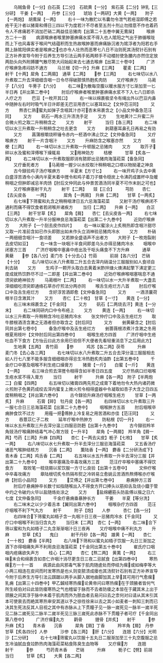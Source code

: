 <!-- { "loadSidebar": true } -->
　　乌贼鱼骨【一分】白石英【二分】　石硫黄【一分】　紫石英【二分】钟乳【三分研】　干姜【一两】　　丹参【三分】　　琥珀【一两研】大黄【一两】　　附子【一两炮】　胡鷰屎【一两】
　　右十一味为散贮以韦囊勿令泄气若疮湿即傅之若疮干无汁者以猪膏和傅日三四以干为度若汁不尽者至五剂十剂止勿措意不作也着药令人不疼痛若不消加芒硝二两益佳忌猪肉【出第二十五巻中翼无鷰屎】
　　喉痹方二十一首
　　病源喉痹者喉里肿塞痹痛水浆不得入也人隂阳之气出于肺循喉咙而上下也风毒客于喉间气结蕴积而生热故喉肿塞而痹痛脉沉者为隂浮者为阳若右手闗上脉隂阳俱实者是喉痹之也亦令人壮热而恶寒七八日不治则死其汤熨针石别有正方补养宣导今附于后养生方导引法云两手拓两颊手不动楼肘使急腰内亦然住定放两肋头向外附膊腰气散尽势大闷始起来去七通去喉痹【出第三十卷中】
　　广济疗喉痹急疼闷妨不通方
　　马兰根【切一升】升麻【三两】　　瞿麦【二两】　　射干【十两】犀角【二两屑】　通草【二两】　　参【三两】
　　右七味切以水八升煮取二升去滓细细含咽一日令尽得破脓慎热麪炙肉防
　　又疗喉痹方
　　马蔺子【八分】　牛蒡子【六分】
　　右二味为散每空腹以暖水服方寸匕渐加至一匕半日再【并出第二巻中】
　　肘后疗喉痹者喉里肿塞痹痛水浆不下入七八日即杀人疗之方
　　巴豆【一枚开其口】
　　右一味以绵裹极坚令有绳出外以巴豆内鼻中随肿左右时时吸气半日许即差无巴豆用杏仁以塞耳如之【文仲范汪同】
　　又方
　　熬杏仁熟蜜丸如弹子含咽其汁亦可杏末帛裹含之【小品文仲备急范汪同】
　　又方
　　矾石一两水三升渍洗手足
　　又方
　　生地黄汁二升蜜二升合微火煎之取二升稍稍含之
　　又方
　　射干　　　当归【各三两】
　　右二味切以水三升煮取一升稍稍含之吐去更含
　　又方
　　剥葫塞耳鼻孔日再易之有効
　　又方
　　菖蒲根嚼烧秤锤令赤内一柸酒中沸止饮之【文仲备急同】
　　又疗喉痹方
　　射干一片含咽汁
　　又方
　　升麻防含之喉塞亦然
　　又方
　　桔梗【三两】
　　右一味切以水三升煮取一升顿服之忌猪肉
　　又方
　　取芥子碎以水及蜜和滓傅喉下燥辄易
　　又用神効方
　　桔梗　　　甘草【炙各一两】
　　右二味切以水一升煮取服即消有脓即出忌猪肉海藻菘菜【备急同】
　　又疗垂死者方
　　马蔺根一握少以水绞取汁稍稍咽之口噤以物拗灌之神良
　　古今録验鸡子汤疗喉痹方
　　半夏末【方寸匕】
　　右一味开鸡子头去中黄白盛淳苦酒令小满内半夏末着中搅令和鸡子着刀子镮令穏炭上令沸药成置杯中及暖稍咽之但肿即减忌羊肉饧【肘后文仲同此与仲景苦酒汤同半夏不可作末剖之可也】
　　又疗喉痹塞射干丸方
　　射干【二两】　　豉【三合】　　　芎防　　杏仁【去尖皮各
　　一两】　　　　犀角【一两屑】　升麻【二两】　　甘草【一两炙】
　　右七味下筛蜜和丸含之稍稍咽津日五六忌海藻菘菜
　　又射干汤疗喉痹闭不通利而痛不得饮食者若闭喉并诸疾方
　　当归【二两】　　升麻【一两】　　白芷【三两】　　射干甘草【炙】　　犀角【屑】　　杏仁【去尖皮各一两】
　　右七味切以水八升煮取一升半分服神良忌海藻菘菜【出第二十九巻中】
　　近効疗喉痹方
　　大附子【一个刮去皮作四片】
　　右一味以蜜涂火上炙稍热即含咽汁甜尽又取一片准前含如已作头即脓出如未作头立消神验忌猪肉冷水
　　又方
　　朴硝一两细细含咽汁一食顷差
　　又若肿全盛语声不出者方
　　大附子【一枚炮裂削去皮切如豆】
　　右一味含一块咽汁半食间即差乌头亦得忌猪肉冷水
　　咽喉中闭塞方三首
　　广济疗咽喉中塞鼻中疮出及干呕头痛食不下方升麻　　　通草　　　黄蘗　　参【各八分】麦门冬【十分去心】竹茹　　　前胡【各六分】　芒硝【十分】
　　右八味切以水八升煮取二升五合去滓内硝温分三服服别如人食顷自利去硝
　　又方
　　生鸡子一颗开头取白去黄着米酢拌煻火燠沸起擎下沸定更三度成就热饮酢尽不过一二即差【并出第二巻中】
　　近効疗喉痹喉咽塞喘息不通须臾欲絶神验方
　　马蔺根叶【二两】
　　右一味切以水一大升半煮取一大盏去滓细细吃须臾即通络石草亦疗煎法分两亦同
　　喉舌生疮烂方八首
　　肘后疗喉口中及舌生疮烂方
　　含好淳苦酒即愈【文仲备急同】
　　又方
　　一酒渍蘘荷根半日含潄其汁
　　又方
　　杏仁【二十枚】　甘草【一寸】　　黄连【一分】
　　右三味末绵裹含之【千金同】
　　又方
　　矾石【二两烧去汗】黄连【一分末】
　　右二味同研内口中令布疮上
　　又方
　　黄连【一两】
　　右一味切以水三升煮取一升稍稍含冷吐忌猪肉冷水
　　张文仲疗口中及舌生疮烂方
　　取牛膝根酒渍含潄之无酒者但亦取含之【肘后同】
　　又方
　　剉黄蘗含之【肘后同并出第七卷中】
　　备急疗喉中及舌生疮烂方
　　剉蔷薇根浓煮汁含潄之冬用根夏用枝叶【文仲肘后同出第四巻中】
　　咽喉生疮方四首
　　广济疗咽中生疮吐血不下食方【方怡云曰此方余用巳验但不大便者先看轻重消息下之后用此方】
　　生地黄【五两】　青竹茹　　参　　　鸡苏【各二两】茯苓　　　升麻　　　麦门冬【去心各三两】
　　右七味切以水八升煮取二升五合去滓分温三服服相去如人行七八里不能多服含细细咽亦得忌生冷热麪炙肉油酢【出第五巻中】
　　千金疗口中塞及咽喉不利生疮口燥膏方
　　猪膏【一斤】　　白蜜【一斤】　　黄连【一两】
　　右三味合煎去滓搅令相得含如半枣日四五度
　　又疗热病口烂咽喉生疮水浆不得入膏方
　　当归　　　射干　　　升麻【各一两】　附子【半两炮二】白蜜【四两】
　　右五味切以猪膏四两先煎之成膏下着地勿令大热内诸药微火煎附子色黄药成绞去滓内蜜复上微火煎令相得盛器中令凝取如杏子大含之日四五度稍稍咽之【并出第六巻中】
　　古今録验升麻汤疗咽喉生疮方
　　甘草【一两炙】　升麻　　　石膏【碎】　牡丹皮【各一两】
　　右四味切以水七升煮取三升一服七合日三忌海藻菘菜【出第二十九巻中】
　　咽喉肿方五首
　　肘后咽喉卒痈肿食饮不过方
　　用薤一把傅肿上冷复易之用苦酒和亦佳【范汪同】
　　又方
　　吞薏苡仁子二枚
　　延年疗喉中热肿方
　　防粘根【切一升】
　　右一味以水五升煮取三升去滓分温三四服忌防麪【出第十九巻中】
　　古今録验羚羊角豉汤疗喉痛肿结毒气冲心胷方豉【一升半】　　犀角【一两屑】　羚羊角【屑一两】芍药【三两】升麻【四两】　　杏仁【一两去尖皮】栀子【七枚】　　甘草【炙一两】
　　右八味切以水七升煮取一升半去滓分三服忌海藻菘菜
　　又五香汤疗诸恶气喉肿结核方
　　沉香【二两】　　薫陆香【一两】　麝香【二分研汤成下】青木香【二两】鸡舌香【二两】
　　右五味以水五升煮取一升半去滓分三服【并出第二十九巻中】
　　喉卒塞痛及卒毒攻痛方三首
　　范汪疗卒喉中塞痛不得饮食方
　　取败笔一枝烧屑以浆饮服一方寸匕良验【出第十五卷中】
　　文仲疗喉中卒毒攻痛方
　　章陆根切炙令热隔布熨之冷转易立愈姚云苦酒热熬傅喉亦疗喉痹【肘后小品同】
　　又方
　　艾傅之【并出第七巻中】
　　悬痈肿方三首
　　肘后疗悬痈肿卒长数寸如指随喉出入不得食方开口捧头以筋抑舌及烧小鐡于管中灼之令破灼火毕以盐随烙处涂之
　　又方
　　盐绵纒筋头防盐傅以揩之日六七度【文仲备急同】
　　千金疗悬痈垂暴肿长方
　　干姜　　半夏【等分洗】
　　右二味末之以少少着舌本【翼同出第六巻中】
　　咽喉杂疗方四首
　　范汪疗咽喉不利下气丸方
　　射干　　　附子【炮】　　人参　　　杏仁【各一分】
　　右四味合下筛蜜丸如梧子含一丸咽汁日三夜一忌猪肉冷水【千金同】
　　又疗口中咽喉不利当归含丸方
　　当归末【二两】　杏仁【一两】
　　右二味合下筛以蜜和为丸如梧子二丸含渐渐咽汁日三夜再
　　又疗咽喉中痛不利丸方
　　升麻　　　甘草【炙】　　鬼臼　　　射干丹砂【各一两】　雄黄【一两】　　杏仁【一十枚】　麝香【半两】
　　右八味下筛和以蜜丸如梧子饮服一丸日三渐加之酒下亦得咽痛失声不利用良忌海藻菘菜【千金同出第五十巻中】
　　崔氏疗口咽咽内疮痛欲失声方
　　桂心【二两】　　杏仁【熬二两】　黄荑【一两】
　　右三味末合和绵裹含如杏仁许咽汁消尽更含日三夜二忌腻食【出第四巻中】
　　寒热瘰方一十一首
　　病源此由风邪毒气客于肌肉随虗处而停结为瘰或如梅李等大小两三相连在皮间而时发寒热是也乆则变脓溃成瘘也其汤熨针石别有正方补养宣导今附于后养生方导引法云踑踞以两手从脚入据地曲脚加其上举其可用行气愈瘰乳痈【出第三十四巻中】甲乙鍼经寒热瘰论黄帝问曰寒热瘰在于颈腋者皆何气所生岐伯对曰此皆防瘘寒热之气也稽留于脉而不去者防瘘之本皆在于藏其末上出于颈腋之间其浮于脉中未着于肌肉而外为脓血者去易问曰去之柰何对曰请从其末引其本可使衰去而絶其寒热审安其道以予之徐徃徐来以去之其小如麦者一刺知三刺而已决其生死法反其人目视之其中有赤脉从上下贯瞳子见一脉一嵗死见一脉半一嵗半死见二脉二嵗死见二脉半二嵗半死见三脉三嵗死此赤脉不下贯瞳子者可疗【千金同出第八卷中】
　　广济疗瘰丸方
　　鹳骨　　　貍骨【并炙】　　射干　　　参升麻【炙】　　青木香　　沉香　　　犀角【屑】丁香　　　羚羊角【屑】　丹参　　　甘草【炙各四分】人参　　　沙参【各三两】　肝【六分】　　连翘【六分】光明沙【二分研】
　　右十七味筛蜜丸以饮服十五丸日二服渐加至三十丸空腹服之忌生冷油腻血食竝酢热肉海藻菘菜粘食陈臭生血物等
　　又疗瘰方
　　连翘　　　射干　　　参　　　芍药青木香　　芒硝　　　升麻　　　栀子仁【劈】前胡　　　当归　　　甘草【炙】　　大黄【各二两】
